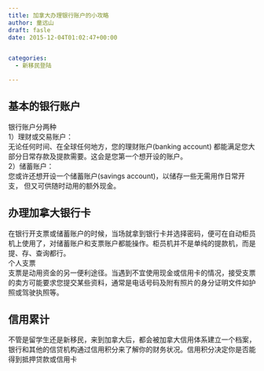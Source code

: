 ```yaml
---
title: 加拿大办理银行账户的小攻略
author: 童远山
draft: fasle
date: 2015-12-04T01:02:47+00:00


categories:
  - 新移民登陆

---
```

## 基本的银行账户

银行账户分两种  
1）理财或交易账户：  
无论任何时间、在全球任何地方，您的理财账户(banking account) 都能满足您大部分日常存款及提款需要。这会是您第一个想开设的账户。  
2）储蓄账户：  
您或许还想开设一个储蓄账户(savings account)，以储存一些无需用作日常开支， 但又可供随时动用的额外现金。

## 办理加拿大银行卡

在银行开支票或储蓄账户的时候，当场就拿到银行卡并选择密码，便可在自动柜员机上使用了，对储蓄账户和支票账户都能操作。柜员机并不是单纯的提款机，而是提、存、查询都行。  
个人支票  
支票是动用资金的另一便利途径。当遇到不宜使用现金或信用卡的情况，接受支票的卖方可能要求您提交某些资料，通常是电话号码及附有照片的身分证明文件如护照或驾驶执照等。

## 信用累计

不管是留学生还是新移民，来到加拿大后，都会被加拿大信用体系建立一个档案，银行和其他的信贷机构通过信用积分来了解你的财务状况。信用积分决定你是否能得到抵押贷款或信用卡